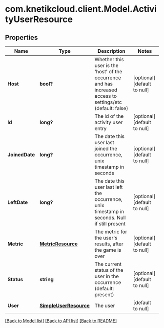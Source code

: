 # com.knetikcloud.client.Model.ActivityUserResource
## Properties

Name | Type | Description | Notes
------------ | ------------- | ------------- | -------------
**Host** | **bool?** | Whether this user is the &#39;host&#39; of the occurrence and has increased access to settings/etc (default: false) | [optional] [default to null]
**Id** | **long?** | The id of the activity user entry | [optional] [default to null]
**JoinedDate** | **long?** | The date this user last joined the occurrence, unix timestamp in seconds | [optional] [default to null]
**LeftDate** | **long?** | The date this user last left the occurrence, unix timestamp in seconds. Null if still present | [optional] [default to null]
**Metric** | [**MetricResource**](MetricResource.md) | The metric for the user&#39;s results, after the game is over | [optional] [default to null]
**Status** | **string** | The current status of the user in the occurrence (default: present) | [optional] [default to null]
**User** | [**SimpleUserResource**](SimpleUserResource.md) | The user | [default to null]

[[Back to Model list]](../README.md#documentation-for-models) [[Back to API list]](../README.md#documentation-for-api-endpoints) [[Back to README]](../README.md)

